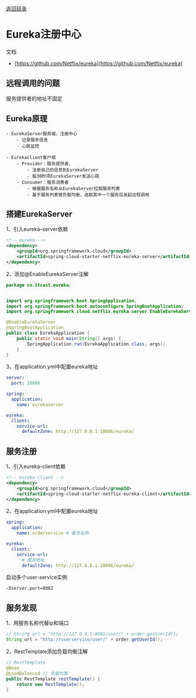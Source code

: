 [返回目录](/blog/microservices/index)

# Eureka注册中心

文档

- [https://github.com/Netflix/eureka](https://github.com/Netflix/eureka)

## 远程调用的问题

服务提供者的地址不固定

## Eureka原理

```
- EurekaServer服务端，注册中心
    - 记录服务信息
    - 心跳监控

- EurekaClient客户端
    - Provider：服务提供者，
        - 注册自己的信息到EurekaServer
        - 每30秒项EurekaServer发送心跳
    - Consumer：服务消费者
        - 根据服务名称从EurekaServer拉取服务列表
        - 基于服务列表做负载均衡，选取其中一个服务后发起远程调用
```

## 搭建EurekaServer

1、引入eureka-server依赖

```xml
<!-- eureka -->
<dependency>
    <groupId>org.springframework.cloud</groupId>
    <artifactId>spring-cloud-starter-netflix-eureka-server</artifactId>
</dependency>
```

2、添加@EnableEurekaServer注解

```java
package cn.itcast.eureka;


import org.springframework.boot.SpringApplication;
import org.springframework.boot.autoconfigure.SpringBootApplication;
import org.springframework.cloud.netflix.eureka.server.EnableEurekaServer;

@EnableEurekaServer
@SpringBootApplication
public class EurekaApplication {
    public static void main(String[] args) {
        SpringApplication.run(EurekaApplication.class, args);
    }
}

```

3、在application.yml中配置eureka地址

```yaml
server:
  port: 10086

spring:
  application:
    name: eurekaserver

eureka:
  client:
    service-url:
      defaultZone: http://127.0.0.1:10086/eureka/
```


## 服务注册

1、引入eureka-client依赖

```xml
<!-- eureka-client -->
<dependency>
    <groupId>org.springframework.cloud</groupId>
    <artifactId>spring-cloud-starter-netflix-eureka-client</artifactId>
</dependency>
```

2、在application.yml中配置eureka地址

```yaml
spring:
  application:
    name: orderservice # 服务名称

eureka:
  client:
    service-url:
      # 服务地址
      defaultZone: http://127.0.0.1:10086/eureka/

```

启动多个user-service实例

```
-Dserver.port=8082
```

## 服务发现


1、用服务名称代替ip和端口

```java
// String url = "http://127.0.0.1:8081/user/" + order.getUserId();
String url = "http://userservice/user/" + order.getUserId();
```

2、RestTemplate添加负载均衡注解

```java
// RestTemplate
@Bean
@LoadBalanced // 负载均衡
public RestTemplate restTemplate() {
    return new RestTemplate();
}
```
